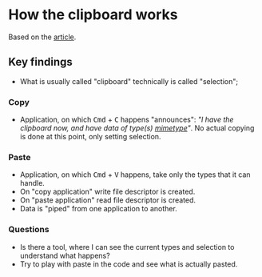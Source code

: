 # How the clipboard works

Based on the [article][article].

## Key findings

- What is usually called "clipboard" technically is called "selection";

### Copy

- Application, on which <kbd>Cmd</kbd> + <kbd>C</kbd> happens "announces":
  _"I have the clipboard now, and have data of type(s) [mimetype][mimetype]"_.
  No actual copying is done at this point, only setting selection.

### Paste

- Application, on which <kbd>Cmd</kbd> + <kbd>V</kbd> happens, take only the types
  that it can handle.
- On "copy application" write file descriptor is created.
- On "paste application" read file descriptor is created.
- Data is "piped" from one application to another.

### Questions

- Is there a tool, where I can see the current types and selection to understand what happens?
- Try to play with paste in the code and see what is actually pasted.

[article]: https://whynothugo.nl/journal/2022/10/21/how-the-clipboard-works/
[mimetype]: https://en.wikipedia.org/wiki/Media_type
